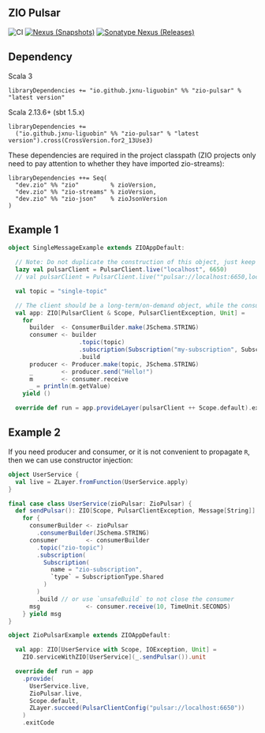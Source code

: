ZIO Pulsar
---

![CI][Badge-CI] [![Nexus (Snapshots)][Badge-Snapshots]][Link-Snapshots] [![Sonatype Nexus (Releases)][Badge-Release]][Link-Release]


[Badge-CI]: https://github.com/hjfruit/zio-pulsar/actions/workflows/scala.yml/badge.svg
[Badge-Snapshots]: https://img.shields.io/nexus/s/io.github.jxnu-liguobin/zio-pulsar_3?server=https%3A%2F%2Foss.sonatype.org
[Link-Snapshots]: https://oss.sonatype.org/content/repositories/snapshots/io/github/jxnu-liguobin/zio-pulsar_3/
[Link-Release]: https://oss.sonatype.org/content/repositories/public/io/github/jxnu-liguobin/zio-pulsar_3/
[Badge-Release]: https://img.shields.io/nexus/r/io.github.jxnu-liguobin/zio-pulsar_3?server=https%3A%2F%2Foss.sonatype.org


## Dependency

Scala 3
```
libraryDependencies += "io.github.jxnu-liguobin" %% "zio-pulsar" % "latest version"
```

Scala 2.13.6+ (sbt 1.5.x)
```
libraryDependencies += 
  ("io.github.jxnu-liguobin" %% "zio-pulsar" % "latest version").cross(CrossVersion.for2_13Use3)
```

These dependencies are required in the project classpath (ZIO projects only need to pay attention to whether they have imported zio-streams):
```
libraryDependencies ++= Seq(
  "dev.zio" %% "zio"         % zioVersion,
  "dev.zio" %% "zio-streams" % zioVersion,
  "dev.zio" %% "zio-json"    % zioJsonVersion
)
```

## Example 1
```scala
object SingleMessageExample extends ZIOAppDefault:

  // Note: Do not duplicate the construction of this object, just keep one instance!
  lazy val pulsarClient = PulsarClient.live("localhost", 6650)
  // val pulsarClient = PulsarClient.live(""pulsar://localhost:6650,localhost:6651,localhost:6652"")

  val topic = "single-topic"

  // The client should be a long-term/on-demand object, while the consumer/producer is perishable after use
  val app: ZIO[PulsarClient & Scope, PulsarClientException, Unit] =
    for
      builder  <- ConsumerBuilder.make(JSchema.STRING)
      consumer <- builder
                    .topic(topic)
                    .subscription(Subscription("my-subscription", SubscriptionType.Shared))
                    .build
      producer <- Producer.make(topic, JSchema.STRING)
      _        <- producer.send("Hello!")
      m        <- consumer.receive
      _ = println(m.getValue)
    yield ()

  override def run = app.provideLayer(pulsarClient ++ Scope.default).exitCode
```

## Example 2

If you need producer and consumer, or it is not convenient to propagate `R`, then we can use constructor injection:
```scala
object UserService {
  val live = ZLayer.fromFunction(UserService.apply)
}

final case class UserService(zioPulsar: ZioPulsar) {
  def sendPulsar(): ZIO[Scope, PulsarClientException, Message[String]] =
    for {
      consumerBuilder <- zioPulsar
        .consumerBuilder(JSchema.STRING)
      consumer        <- consumerBuilder
        .topic("zio-topic")
        .subscription(
          Subscription(
            name = "zio-subscription",
            `type` = SubscriptionType.Shared
          )
        )
        .build // or use `unsafeBuild` to not close the consumer
      msg             <- consumer.receive(10, TimeUnit.SECONDS)
    } yield msg
}

object ZioPulsarExample extends ZIOAppDefault:

  val app: ZIO[UserService with Scope, IOException, Unit] = 
    ZIO.serviceWithZIO[UserService](_.sendPulsar()).unit

  override def run = app
    .provide(
      UserService.live,
      ZioPulsar.live,
      Scope.default,
      ZLayer.succeed(PulsarClientConfig("pulsar://localhost:6650"))
    )
    .exitCode
```